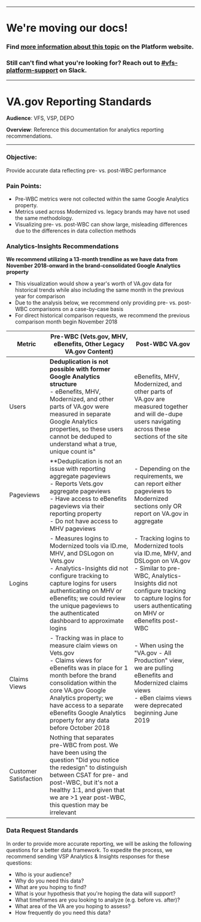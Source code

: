 ----

# We're moving our docs! 
### Find [more information about this topic](https://depo-platform-documentation.scrollhelp.site/analytics-monitoring/Platform-data-sources.1797881953.html) on the Platform website.

### Still can't find what you're looking for? Reach out to [#vfs-platform-support](https://dsva.slack.com/archives/CBU0KDSB1) on Slack.

----
# VA.gov Reporting Standards

**Audience**: VFS, VSP, DEPO

**Overview**: Reference this documentation for analytics reporting recommendations.

---

### Objective: 
Provide accurate data reflecting pre- vs. post-WBC performance

### Pain Points:
- Pre-WBC metrics were not collected within the same Google Analytics property.
- Metrics used across Modernized vs. legacy brands may have not used the same methodology.
- Visualizing pre- vs. post-WBC can show large, misleading differences due to the differences in data collection methods

### Analytics-Insights Recommendations
**We recommend utilizing a 13-month trendline as we have data from November 2018-onward in the brand-consolidated Google Analytics property**
- This visualization would show a year's worth of VA.gov data for historical trends while also including the same month in the previous year for comparison
- Due to the analysis below, we recommend only providing pre- vs. post-WBC comparisons on a case-by-case basis
- For direct historical comparison requests, we recommend the previous comparison month begin November 2018

| Metric | Pre-WBC (Vets.gov, MHV, eBenefits, Other Legacy VA.gov Content) | Post-WBC VA.gov | 
| --- | --- | --- | 
| Users | **Deduplication is not possible with former Google Analytics structure** <br>- eBenefits, MHV, Modernized, and other parts of VA.gov were measured in separate Google Analytics properties, so these users cannot be deduped to understand what a true, unique count is" | eBenefits, MHV, Modernized, and other parts of VA.gov are measured together and will de-dupe users navigating across these sections of the site |
| Pageviews | **Deduplication is not an issue with reporting aggregate pageviews <br> - Reports Vets.gov aggregate pageviews <br>- Have access to eBenefits pageviews via their reporting property <br>- Do not have access to MHV pageviews | - Depending on the requirements, we can report either pageviews to Modernized sections only OR report on VA.gov in aggregate |
| Logins | - Measures logins to Modernized tools via ID.me, MHV, and DSLogon on Vets.gov <br> - Analytics-Insights did not configure tracking to capture logins for users authenticating on MHV or eBenefits; we could review the unique pageviews to the authenticated dashboard to approximate logins | - Tracking logins to Modernized tools via ID.me, MHV, and DSLogon on VA.gov <br> - Similar to pre-WBC, Analytics-Insights did not configure tracking to capture logins for users authenticating on MHV or eBenefits post-WBC | 
| Claims Views | - Tracking was in place to measure claim views on Vets.gov <br> - Claims views for eBenefits was in place for 1 month before the brand consolidation within the core VA.gov Google Analytics property; we have access to a separate eBenefits Google Analytics property for any data before October 2018 | - When using the "VA.gov - All Production" view, we are pulling eBenefits and Modernized claims views <br> - eBen claims views were deprecated beginning June 2019 |
| Customer Satisfaction | Nothing that separates pre-WBC from post. We have been using the question "Did you notice the redesign" to distinguish between CSAT for pre- and post-WBC, but it's not a healthy 1:1, and given that we are >1 year post-WBC, this question may be irrelevant | |

### Data Request Standards
In order to provide more accurate reporting, we will be asking the following questions for a better data framework. To expedite the process, we recommend sending VSP Analytics & Insights responses for these questions:

- Who is your audience?
- Why do you need this data?
- What are you hoping to find?
- What is your hypothesis that you're hoping the data will support?
- What timeframes are you looking to analyze (e.g. before vs. after)?
- What area of the VA are you hoping to assess?
- How frequently do you need this data? 

